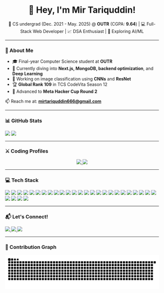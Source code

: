 <h1 align="center">👋 Hey, I'm Mir Tariquddin!</h1>

<p align="center">
  🚀 CS undergrad (Dec. 2021 - May. 2025) @ <strong>OUTR</strong> (CGPA: <strong>9.64</strong>) | 💻 Full-Stack Web Developer | 📈 DSA Enthusiast | 🤖 Exploring AI/ML
</p>

---

### 🚀 About Me

- 🎓 Final-year Computer Science student at **OUTR**  
- 🧠 Currently diving into **Next.js, MongoDB, backend optimization**, and **Deep Learning**
- 📸 Working on image classification using **CNNs** and **ResNet**  
- 🏆 **Global Rank 109** in TCS CodeVita Season 12  
- 🥈 Advanced to **Meta Hacker Cup Round 2**

📫 Reach me at: [**mirtariquddin666@gmail.com**](mailto:mirtariquddin666@gmail.com)

---

### 📊 GitHub Stats

<p>
  <img height="174" src="https://github-readme-stats.vercel.app/api?username=miruddin11&show_icons=true&hide=contribs&theme=github_dark&border_color=30363d" />
  <img height="174" src="https://github-readme-stats.vercel.app/api/top-langs/?username=miruddin11&layout=compact&langs_count=6&theme=github_dark&border_color=30363d&size_weight=0.5&count_weight=0.5&hide=css" />
</p>

---

### ⚔️ Coding Profiles

<p align="center">
  <a href="https://leetcode.com/mirtariq">
    <img height="322" src="https://leetcard.jacoblin.cool/mirtariq?theme=dark&font=noto_sans&ext=contest&sheets=https://gist.githubusercontent.com/miruddin11/b010f03ce26bb80eb2b596106130cf86/raw/14d760243e7efbdfbdec6d89bbd4a0247793f5cb/leetcode_stats_card.css" />
  </a>
  <a href="https://codeforces.com/profile/Nirmali18">
    <img height="322" src="https://codeforces-readme-stats.vercel.app/api/card?username=infinity_11&theme=github_dark&force_username=true&border_color=30363d" />
  </a>
</p>

---

### 💻 Tech Stack

<p>
  <img src="https://img.shields.io/badge/Java-e6712c?logo=Java&logoColor=white" />
  <img src="https://img.shields.io/badge/Python-3f7cad?logo=python&logoColor=white" />
  <img src="https://img.shields.io/badge/C++-00599C?logo=c%2B%2B&logoColor=white" />
  <img src="https://img.shields.io/badge/JavaScript-20232A?logo=javascript&logoColor=F7DF1E" />
  <img src="https://img.shields.io/badge/TypeScript-007ACC?logo=typescript&logoColor=white" />
  <img src="https://img.shields.io/badge/Node.js-58af50?logo=node.js&logoColor=white" />
  <img src="https://img.shields.io/badge/React-20232A?logo=react&logoColor=61DAFB" />
  <img src="https://img.shields.io/badge/Next.js-000000?logo=next.js&logoColor=white" />
  <img src="https://img.shields.io/badge/Express.js-404D59?logo=express&logoColor=white" />
  <img src="https://img.shields.io/badge/MongoDB-5baa43?logo=mongodb&logoColor=white" />
  <img src="https://img.shields.io/badge/PostgreSQL-316192?logo=postgresql&logoColor=white" />
  <img src="https://img.shields.io/badge/MySQL-2e7690?logo=mysql&logoColor=white" />
  <img src="https://img.shields.io/badge/HTML-E34F26?logo=html5&logoColor=white" />
  <img src="https://img.shields.io/badge/CSS-1572B6?logo=css3&logoColor=white" />
  <img src="https://img.shields.io/badge/Tailwind_CSS-06B6D4?logo=tailwind-css&logoColor=white" />
  <img src="https://img.shields.io/badge/Bootstrap-7952B3?logo=bootstrap&logoColor=white" />
  <img src="https://img.shields.io/badge/Material--UI-0081CB?logo=mui&logoColor=white" />
  <img src="https://img.shields.io/badge/Socket.IO-010101?logo=socket.io&logoColor=white" />
  <img src="https://img.shields.io/badge/Docker-02569B?logo=docker&logoColor=white" />
  <img src="https://img.shields.io/badge/Linux-f6db47?logo=linux&logoColor=black" />
  <img src="https://img.shields.io/badge/Git-F05033?logo=git&logoColor=white" />
  <img src="https://img.shields.io/badge/GitHub-181717?logo=github&logoColor=white" />
  <img src="https://img.shields.io/badge/Vercel-000000?logo=vercel&logoColor=white" />
  <img src="https://img.shields.io/badge/Postman-FF6C37?logo=postman&logoColor=white" />
  <img src="https://img.shields.io/badge/JUnit-25A162?logo=junit5&logoColor=white" />
  <img src="https://img.shields.io/badge/Bash-20232A?logo=gnu-bash&logoColor=white" />
  <img src="https://img.shields.io/badge/LaTeX-008080?logo=latex&logoColor=white" />
  <img src="https://img.shields.io/badge/Markdown-20232A?logo=markdown&logoColor=white" />
  <img src="https://img.shields.io/badge/VS_Code-167acd?logo=visual-studio-code&logoColor=white" />
</p>

---

### 📬 Let's Connect!

<p>
  <a href="https://linkedin.com/in/mir-tariquddin" target="_blank">
    <img src="https://img.shields.io/badge/LinkedIn-%230077B5.svg?style=for-the-badge&logo=linkedin&logoColor=white" />
  </a>
  <a href="https://github.com/miruddin11" target="_blank">
    <img src="https://img.shields.io/badge/GitHub-%23121011.svg?style=for-the-badge&logo=github&logoColor=white" />
  </a>
  <a href="mailto:mirtariquddin666@gmail.com">
    <img src="https://img.shields.io/badge/Gmail-D14836?style=for-the-badge&logo=gmail&logoColor=white" />
  </a>
</p>

---

### 🐍 Contribution Graph

<p>
  <img src="https://github.com/miruddin11/miruddin11/blob/output/github-snake-dark.svg" />
</p>
